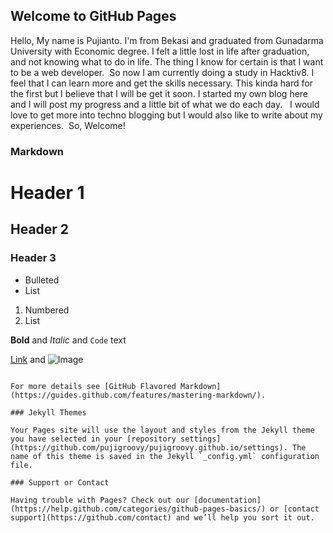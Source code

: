 ## Welcome to GitHub Pages
Hello,
My name is Pujianto. I'm from Bekasi and graduated from Gunadarma University with Economic degree. I felt a little lost in life after graduation, and not knowing what to do in life. The thing I know for certain is that I want to be a web developer.
​
So now I am currently doing a study in Hacktiv8. I feel that I can learn more and get the skills necessary. This kinda hard for the first but I believe that I will be get it soon. I started my own blog here and I will post my progress and a little bit of what we do each day.
 
I would love to get more into techno blogging but I would also like to write about my experiences.
​
So, Welcome!
### Markdown

# Header 1
## Header 2
### Header 3

- Bulleted
- List

1. Numbered
2. List

**Bold** and _Italic_ and `Code` text

[Link](url) and ![Image](src)
```

For more details see [GitHub Flavored Markdown](https://guides.github.com/features/mastering-markdown/).

### Jekyll Themes

Your Pages site will use the layout and styles from the Jekyll theme you have selected in your [repository settings](https://github.com/pujigroovy/pujigroovy.github.io/settings). The name of this theme is saved in the Jekyll `_config.yml` configuration file.

### Support or Contact

Having trouble with Pages? Check out our [documentation](https://help.github.com/categories/github-pages-basics/) or [contact support](https://github.com/contact) and we’ll help you sort it out.
